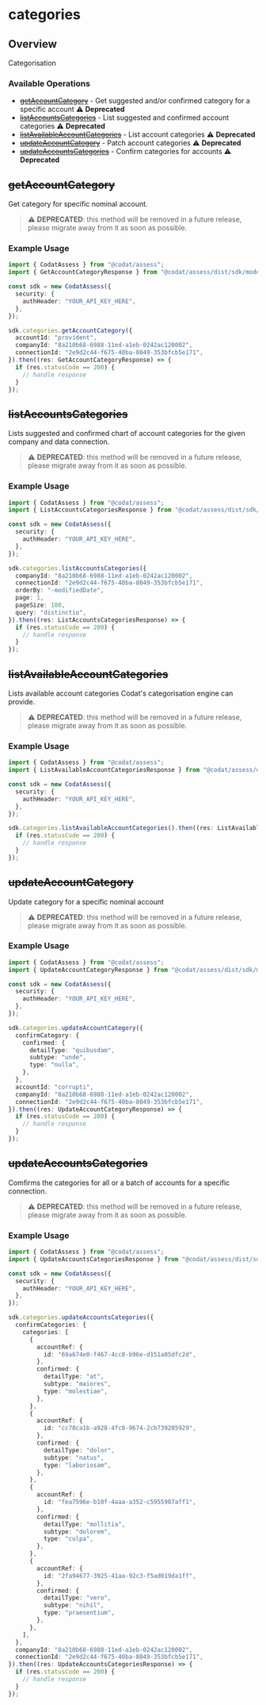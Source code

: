 # categories

## Overview

Categorisation

### Available Operations

* [~~getAccountCategory~~](#getaccountcategory) - Get suggested and/or confirmed category for a specific account :warning: **Deprecated**
* [~~listAccountsCategories~~](#listaccountscategories) - List suggested and confirmed account categories :warning: **Deprecated**
* [~~listAvailableAccountCategories~~](#listavailableaccountcategories) - List account categories :warning: **Deprecated**
* [~~updateAccountCategory~~](#updateaccountcategory) - Patch account categories :warning: **Deprecated**
* [~~updateAccountsCategories~~](#updateaccountscategories) - Confirm categories for accounts :warning: **Deprecated**

## ~~getAccountCategory~~

Get category for specific nominal account.

> :warning: **DEPRECATED**: this method will be removed in a future release, please migrate away from it as soon as possible.

### Example Usage

```typescript
import { CodatAssess } from "@codat/assess";
import { GetAccountCategoryResponse } from "@codat/assess/dist/sdk/models/operations";

const sdk = new CodatAssess({
  security: {
    authHeader: "YOUR_API_KEY_HERE",
  },
});

sdk.categories.getAccountCategory({
  accountId: "provident",
  companyId: "8a210b68-6988-11ed-a1eb-0242ac120002",
  connectionId: "2e9d2c44-f675-40ba-8049-353bfcb5e171",
}).then((res: GetAccountCategoryResponse) => {
  if (res.statusCode == 200) {
    // handle response
  }
});
```

## ~~listAccountsCategories~~

Lists suggested and confirmed chart of account categories for the given company and data connection.

> :warning: **DEPRECATED**: this method will be removed in a future release, please migrate away from it as soon as possible.

### Example Usage

```typescript
import { CodatAssess } from "@codat/assess";
import { ListAccountsCategoriesResponse } from "@codat/assess/dist/sdk/models/operations";

const sdk = new CodatAssess({
  security: {
    authHeader: "YOUR_API_KEY_HERE",
  },
});

sdk.categories.listAccountsCategories({
  companyId: "8a210b68-6988-11ed-a1eb-0242ac120002",
  connectionId: "2e9d2c44-f675-40ba-8049-353bfcb5e171",
  orderBy: "-modifiedDate",
  page: 1,
  pageSize: 100,
  query: "distinctio",
}).then((res: ListAccountsCategoriesResponse) => {
  if (res.statusCode == 200) {
    // handle response
  }
});
```

## ~~listAvailableAccountCategories~~

Lists available account categories Codat's categorisation engine can provide. 

> :warning: **DEPRECATED**: this method will be removed in a future release, please migrate away from it as soon as possible.

### Example Usage

```typescript
import { CodatAssess } from "@codat/assess";
import { ListAvailableAccountCategoriesResponse } from "@codat/assess/dist/sdk/models/operations";

const sdk = new CodatAssess({
  security: {
    authHeader: "YOUR_API_KEY_HERE",
  },
});

sdk.categories.listAvailableAccountCategories().then((res: ListAvailableAccountCategoriesResponse) => {
  if (res.statusCode == 200) {
    // handle response
  }
});
```

## ~~updateAccountCategory~~

Update category for a specific nominal account

> :warning: **DEPRECATED**: this method will be removed in a future release, please migrate away from it as soon as possible.

### Example Usage

```typescript
import { CodatAssess } from "@codat/assess";
import { UpdateAccountCategoryResponse } from "@codat/assess/dist/sdk/models/operations";

const sdk = new CodatAssess({
  security: {
    authHeader: "YOUR_API_KEY_HERE",
  },
});

sdk.categories.updateAccountCategory({
  confirmCategory: {
    confirmed: {
      detailType: "quibusdam",
      subtype: "unde",
      type: "nulla",
    },
  },
  accountId: "corrupti",
  companyId: "8a210b68-6988-11ed-a1eb-0242ac120002",
  connectionId: "2e9d2c44-f675-40ba-8049-353bfcb5e171",
}).then((res: UpdateAccountCategoryResponse) => {
  if (res.statusCode == 200) {
    // handle response
  }
});
```

## ~~updateAccountsCategories~~

Comfirms the categories for all or a batch of accounts for a specific connection.

> :warning: **DEPRECATED**: this method will be removed in a future release, please migrate away from it as soon as possible.

### Example Usage

```typescript
import { CodatAssess } from "@codat/assess";
import { UpdateAccountsCategoriesResponse } from "@codat/assess/dist/sdk/models/operations";

const sdk = new CodatAssess({
  security: {
    authHeader: "YOUR_API_KEY_HERE",
  },
});

sdk.categories.updateAccountsCategories({
  confirmCategories: {
    categories: [
      {
        accountRef: {
          id: "69a674e0-f467-4cc8-b96e-d151a05dfc2d",
        },
        confirmed: {
          detailType: "at",
          subtype: "maiores",
          type: "molestiae",
        },
      },
      {
        accountRef: {
          id: "cc78ca1b-a928-4fc8-9674-2cb739205929",
        },
        confirmed: {
          detailType: "dolor",
          subtype: "natus",
          type: "laboriosam",
        },
      },
      {
        accountRef: {
          id: "fea7596e-b10f-4aaa-a352-c5955907aff1",
        },
        confirmed: {
          detailType: "mollitia",
          subtype: "dolorem",
          type: "culpa",
        },
      },
      {
        accountRef: {
          id: "2fa94677-3925-41aa-92c3-f5ad019da1ff",
        },
        confirmed: {
          detailType: "vero",
          subtype: "nihil",
          type: "praesentium",
        },
      },
    ],
  },
  companyId: "8a210b68-6988-11ed-a1eb-0242ac120002",
  connectionId: "2e9d2c44-f675-40ba-8049-353bfcb5e171",
}).then((res: UpdateAccountsCategoriesResponse) => {
  if (res.statusCode == 200) {
    // handle response
  }
});
```
